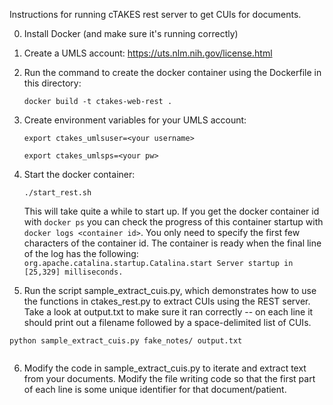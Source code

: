 Instructions for running cTAKES rest server to get CUIs for documents.

0. Install Docker (and make sure it's running correctly)

1. Create a UMLS account: https://uts.nlm.nih.gov/license.html

2. Run the command to create the docker container using the Dockerfile in this directory:

    ```docker build -t ctakes-web-rest .```

3. Create environment variables for your UMLS account:

    ```export ctakes_umlsuser=<your username>```

    ```export ctakes_umlsps=<your pw>```

4. Start the docker container:

    ```./start_rest.sh```

   This will take quite a while to start up. If you get the docker container id with ```docker ps``` you can check the progress of this container startup with ```docker logs <container id>```. You only need to specify the first few characters of the container id. The container is ready when the final line of the log has the following: ```org.apache.catalina.startup.Catalina.start Server startup in [25,329] milliseconds.```

5. Run the script sample_extract_cuis.py, which demonstrates how to use the functions in ctakes_rest.py to extract CUIs using the REST server. Take a look at output.txt to make sure it ran correctly -- on each line it should print out a filename followed by a space-delimited list of CUIs.

```
python sample_extract_cuis.py fake_notes/ output.txt
 
```  

6. Modify the code in sample_extract_cuis.py to iterate and extract text from your documents. Modify the file writing code so that the first part of each line is some unique identifier for that document/patient.


